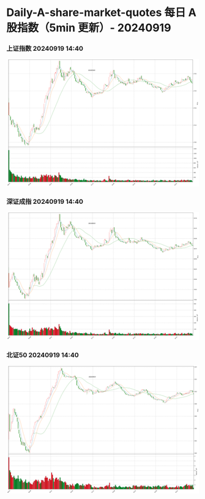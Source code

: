 
# Daily-A-share-market-quotes 每日 A 股指数（5min 更新）- 20240919

### 上证指数 20240919 14:40
![](./fig/2024/9/20240919-sh000001.png)

### 深证成指 20240919 14:40
![](./fig/2024/9/20240919-sz399001.png)

### 北证50 20240919 14:40
![](./fig/2024/9/20240919-bj899050.png)
